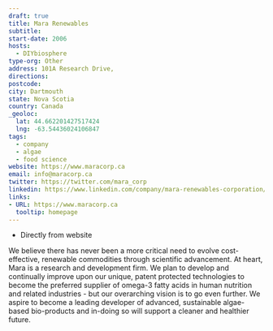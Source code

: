 ```yaml
---
draft: true
title: Mara Renewables
subtitle: 
start-date: 2006
hosts:
  - DIYbiosphere
type-org: Other
address: 101A Research Drive,
directions: 
postcode:
city: Dartmouth
state: Nova Scotia
country: Canada
_geoloc:
  lat: 44.662201427517424
  lng: -63.54436024106847
tags:
  - company
  - algae
  - food science
website: https://www.maracorp.ca
email: info@maracorp.ca
twitter: https://twitter.com/mara_corp
linkedin: https://www.linkedin.com/company/mara-renewables-corporation/
links:
- URL: https://www.maracorp.ca
  tooltip: homepage 
---
```


* Directly from website

We believe there has never been a more critical need to evolve cost-effective, renewable commodities through scientific advancement. At heart, Mara is a research and development firm. We plan to develop and continually improve upon our unique, patent protected technologies to become the preferred supplier of omega-3 fatty acids in human nutrition and related industries - but our overarching vision is to go even further. We aspire to become a leading developer of advanced, sustainable algae-based bio-products and in-doing so will support a cleaner and healthier future.

